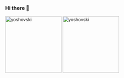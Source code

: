 ### Hi there 👋

<!--
**yoshovski/yoshovski** is a ✨ _special_ ✨ repository because its `README.md` (this file) appears on your GitHub profile.

Here are some ideas to get you started:

- 🔭 I’m currently working on ...
- 🌱 I’m currently learning ...
- 👯 I’m looking to collaborate on ...
- 🤔 I’m looking for help with ...
- 💬 Ask me about ...
- 📫 How to reach me: ...
- 😄 Pronouns: ...
- ⚡ Fun fact: ...
-->

<p>
  <img height="180em" src="https://github-readme-stats-yoshovski.vercel.app/api?username=yoshovski&show_icons=true&hide_border=true&include_all_commits=true&count_private=true&theme=dark" alt="yoshovski" />
  <img height="180em" src="https://github-readme-stats.vercel.app/api/top-langs/?username=yoshovski&theme=dark&hide_progress=true&hide_border=true&count_private=true&langs_count=10&hide=QMake" alt="yoshovski" />
</p>
